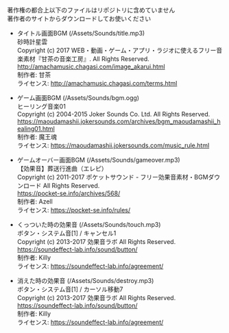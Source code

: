 著作権の都合上以下のファイルはリポジトリに含めていません  
著作者のサイトからダウンロードしてお使いください

- タイトル画面BGM (/Assets/Sounds/title.mp3)  
砂時計星雲  
Copyright (c) 2017 WEB・動画・ゲーム・アプリ・ラジオに使えるフリー音楽素材『甘茶の音楽工房』. All Rights Reserved.  
http://amachamusic.chagasi.com/image_akarui.html  
制作者: 甘茶  
ライセンス: http://amachamusic.chagasi.com/terms.html  

- ゲーム画面BGM (/Assets/Sounds/bgm.ogg)  
ヒーリング音楽01  
Copyright (c) 2004-2015 Joker Sounds Co. Ltd. All Rights Reserved.  
https://maoudamashii.jokersounds.com/archives/bgm_maoudamashii_healing01.html  
制作者: 魔王魂  
ライセンス: https://maoudamashii.jokersounds.com/music_rule.html  

- ゲームオーバー画面BGM (/Assets/Sounds/gameover.mp3)  
【効果音】葬送行進曲（エレピ）  
Copyright (c) 2011-2017 ポケットサウンド - フリー効果音素材・BGMダウンロード All Rights Reserved.  
https://pocket-se.info/archives/568/  
制作者: Azell  
ライセンス: https://pocket-se.info/rules/  

- くっついた時の効果音 (/Assets/Sounds/touch.mp3)  
ボタン・システム音[1] / キャンセル1  
Copyright (c) 2013-2017 効果音ラボ All Rights Reserved.  
https://soundeffect-lab.info/sound/button/  
制作者: Killy  
ライセンス: https://soundeffect-lab.info/agreement/  

- 消えた時の効果音 (/Assets/Sounds/destroy.mp3)  
ボタン・システム音[1] / カーソル移動7  
Copyright (c) 2013-2017 効果音ラボ All Rights Reserved.  
https://soundeffect-lab.info/sound/button/  
制作者: Killy  
ライセンス: https://soundeffect-lab.info/agreement/  
